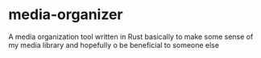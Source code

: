 # media-organizer

A media organization tool written in Rust basically to make some sense of my media library and hopefully o be beneficial to someone else